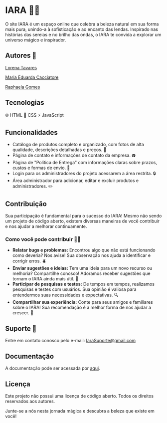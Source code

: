 # IARA 🧜‍♀️

O site IARA é um espaço online que celebra a beleza natural em sua forma mais pura, unindo-a à sofisticação e ao encanto das lendas. Inspirado nas histórias das sereias e no brilho das ondas, o IARA te convida a explorar um universo mágico e inspirador.


## Autores 📖

[Lorena Tavares](https://github.com/Lorenaatavares)

[Maria Eduarda Cacciatore](https://github.com/DudaCacciatore)

[Raphaela Gomes](https://github.com/RaphaMaria)

## Tecnologias

🌐 HTML
🎨 CSS
⚡ JavaScript

## Funcionalidades

* Catálogo de produtos completo e organizado, com fotos de alta qualidade, descrições detalhadas e preços. 💎
* Página de contato e informações de contato da empresa. ☎️
* Página de "Política de Entrega" com informações claras sobre prazos, custos e formas de envio. 🚐
* Login para os administradores do projeto acessarem a área restrita. 🔒
* Área administrador para adicionar, editar e excluir produtos e administradores. ✏️



## Contribuição

Sua participação é fundamental para o sucesso do IARA! Mesmo não sendo um projeto de código aberto, existem diversas maneiras de você contribuir e nos ajudar a melhorar continuamente.

### Como você pode contribuir 💁‍♀️

* **Relatar bugs e problemas:** Encontrou algo que não está funcionando como deveria? Nos avise! Sua observação nos ajuda a identificar e corrigir erros. 🪲
* **Enviar sugestões e ideias:** Tem uma ideia para um novo recurso ou melhoria? Compartilhe conosco! Adoramos receber sugestões que tornam o IARA ainda mais útil. 📝
* **Participar de pesquisas e testes:** De tempos em tempos, realizamos pesquisas e testes com usuários. Sua opinião é valiosa para entendermos suas necessidades e expectativas. 🔍
* **Compartilhar sua experiência:** Conte para seus amigos e familiares sobre o IARA! Sua recomendação é a melhor forma de nos ajudar a crescer. 🌱

## Suporte 🐚

Entre em contato conosco pelo e-mail: IaraSuporte@gmail.com

## Documentação

A documentação pode ser acessada por [aqui](https://institutogerminare-my.sharepoint.com/:w:/g/personal/raphaela_gomes_germinare_org_br/EUA3GWK3RMlHr1girv52mFQBIQ98SQt9wYEDs36Vv0iOlA?e=RWSPvq).

## Licença
Este projeto não possui uma licença de código aberto. Todos os direitos reservados aos autores.

Junte-se a nós nesta jornada mágica e descubra a beleza que existe em você!

